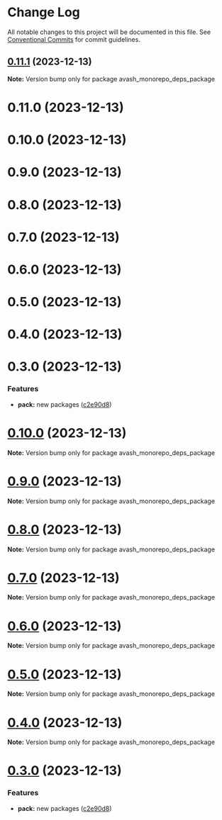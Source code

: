 # Change Log

All notable changes to this project will be documented in this file.
See [Conventional Commits](https://conventionalcommits.org) for commit guidelines.

## [0.11.1](https://github.com/dron5901/monorepo/compare/avash_monorepo_deps_package@0.11.0...avash_monorepo_deps_package@0.11.1) (2023-12-13)

**Note:** Version bump only for package avash_monorepo_deps_package

# 0.11.0 (2023-12-13)

# 0.10.0 (2023-12-13)

# 0.9.0 (2023-12-13)

# 0.8.0 (2023-12-13)

# 0.7.0 (2023-12-13)

# 0.6.0 (2023-12-13)

# 0.5.0 (2023-12-13)

# 0.4.0 (2023-12-13)

# 0.3.0 (2023-12-13)

### Features

* **pack:** new packages ([c2e90d8](https://github.com/dron5901/monorepo/commit/c2e90d8a93ec9b3d0b947daf6130edde52b8d761))

# [0.10.0](https://github.com/dron5901/monorepo/compare/v0.9.0...v0.10.0) (2023-12-13)

**Note:** Version bump only for package avash_monorepo_deps_package

# [0.9.0](https://github.com/dron5901/monorepo/compare/v0.8.0...v0.9.0) (2023-12-13)

**Note:** Version bump only for package avash_monorepo_deps_package

# [0.8.0](https://github.com/dron5901/monorepo/compare/v0.7.0...v0.8.0) (2023-12-13)

**Note:** Version bump only for package avash_monorepo_deps_package

# [0.7.0](https://github.com/dron5901/monorepo/compare/v0.6.0...v0.7.0) (2023-12-13)

**Note:** Version bump only for package avash_monorepo_deps_package

# [0.6.0](https://github.com/dron5901/monorepo/compare/v0.5.0...v0.6.0) (2023-12-13)

**Note:** Version bump only for package avash_monorepo_deps_package

# [0.5.0](https://github.com/dron5901/monorepo/compare/v0.4.0...v0.5.0) (2023-12-13)

**Note:** Version bump only for package avash_monorepo_deps_package

# [0.4.0](https://github.com/dron5901/monorepo/compare/v0.3.0...v0.4.0) (2023-12-13)

**Note:** Version bump only for package avash_monorepo_deps_package

# [0.3.0](https://github.com/dron5901/monorepo/compare/v0.2.0...v0.3.0) (2023-12-13)

### Features

* **pack:** new packages ([c2e90d8](https://github.com/dron5901/monorepo/commit/c2e90d8a93ec9b3d0b947daf6130edde52b8d761))
